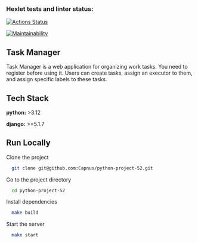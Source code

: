 ### Hexlet tests and linter status:
[![Actions Status](https://github.com/Capnus/python-project-52/actions/workflows/hexlet-check.yml/badge.svg)](https://github.com/Capnus/python-project-52/actions)

[![Maintainability](https://qlty.sh/badges/bffc2caf-6a96-4914-864b-fdd1e74740da/maintainability.svg)](https://qlty.sh/gh/Capnus/projects/python-project-52)

## Task Manager

Task Manager is a web application for organizing work tasks. You need to register before using it. Users can create tasks, assign an executor to them, and assign specific labels to these tasks.


## Tech Stack

**python:** >3.12

**django:** >=5.1.7



## Run Locally

Clone the project

```bash
  git clone git@github.com:Capnus/python-project-52.git
```

Go to the project directory

```bash
  cd python-project-52
```

Install dependencies

```bash
  make build
```

Start the server

```bash
  make start
```
